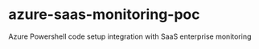 # azure-saas-monitoring-poc
Azure Powershell code setup integration with SaaS enterprise monitoring
